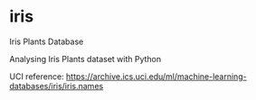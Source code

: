 # iris
Iris Plants Database

Analysing Iris Plants dataset with Python

UCI reference: https://archive.ics.uci.edu/ml/machine-learning-databases/iris/iris.names
